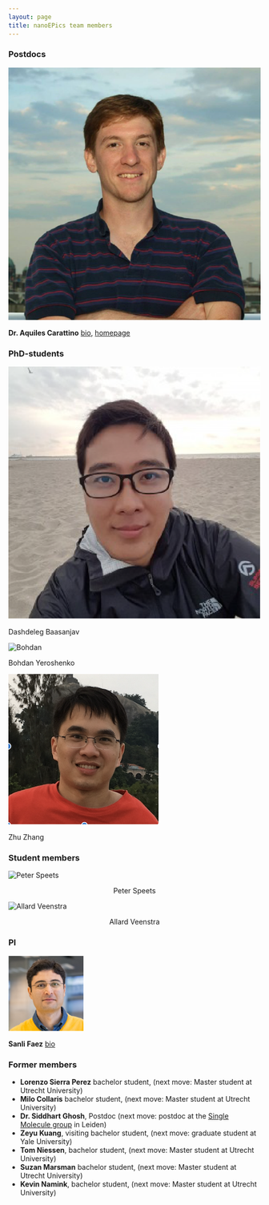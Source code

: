 ```yaml
---
layout: page
title: nanoEPics team members
---
```


### Postdocs

![Aquiles](./images/aquiles_th.png)

**Dr. Aquiles Carattino** [bio](./pages/aquiles_bio.md), [homepage]()</p>

### PhD-students

![Dashka](./images/dashka_th.png)

Dashdeleg Baasanjav

![Bohdan](./images/bohdan_th.png)

Bohdan Yeroshenko

![Zhu](./images/zhu_th.png)

Zhu Zhang

### Student members
<img src="./images/speets_th.png" alt="Peter Speets" height="150" width="150"/>

<p align="center">Peter Speets</p>

<img src="./images/veenstra_th.png" alt="Allard Veenstra" height="150" width="150"/>

<p align="center">Allard Veenstra</p>

### PI
<img src="./images/sanli_th.png" alt="Sanli" height="150" width="150"/>

**Sanli Faez** [bio](./pages/sanli_bio.md)</p>


### Former members
* **Lorenzo Sierra Perez** bachelor student, (next move: Master student at Utrecht University)
* **Milo Collaris** bachelor student, (next move: Master student at Utrecht University)
* **Dr. Siddhart Ghosh**, Postdoc (next move: postdoc at the [Single Molecule group](http://www.single-molecule.nl) in Leiden)
* **Zeyu Kuang**, visiting bachelor student, (next move: graduate student at Yale University)
* **Tom Niessen**, bachelor student, (next move: Master student at Utrecht University)
* **Suzan Marsman** bachelor student, (next move: Master student at Utrecht University)
* **Kevin Namink**, bachelor student, (next move: Master student at Utrecht University)